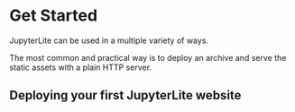 # Get Started

JupyterLite can be used in a multiple variety of ways.

The most common and practical way is to deploy an archive and serve the static assets
with a plain HTTP server.

## Deploying your first JupyterLite website
